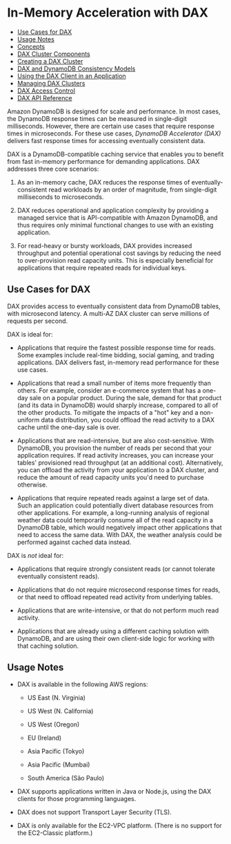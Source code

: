# In\-Memory Acceleration with DAX<a name="DAX"></a>


+ [Use Cases for DAX](#DAX.use-cases)
+ [Usage Notes](#DAX.usage-notes)
+ [Concepts](DAX.concepts.md)
+ [DAX Cluster Components](DAX.concepts.cluster.md)
+ [Creating a DAX Cluster](DAX.create-cluster.md)
+ [DAX and DynamoDB Consistency Models](DAX.consistency.md)
+ [Using the DAX Client in an Application](DAX.client.md)
+ [Managing DAX Clusters](DAX.cluster-management.md)
+ [DAX Access Control](DAX.access-control.md)
+ [DAX API Reference](DAX.api.md)

Amazon DynamoDB is designed for scale and performance\. In most cases, the DynamoDB response times can be measured in single\-digit milliseconds\. However, there are certain use cases that require response times in microseconds\. For these use cases, *DynamoDB Accelerator \(DAX\)* delivers fast response times for accessing eventually consistent data\. 

DAX is a DynamoDB\-compatible caching service that enables you to benefit from fast in\-memory performance for demanding applications\. DAX addresses three core scenarios:

1.  As an in\-memory cache, DAX reduces the response times of eventually\-consistent read workloads by an order of magnitude, from single\-digit milliseconds to microseconds\. 

1. DAX reduces operational and application complexity by providing a managed service that is API\-compatible with Amazon DynamoDB, and thus requires only minimal functional changes to use with an existing application\. 

1. For read\-heavy or bursty workloads, DAX provides increased throughput and potential operational cost savings by reducing the need to over\-provision read capacity units\. This is especially beneficial for applications that require repeated reads for individual keys\.

## Use Cases for DAX<a name="DAX.use-cases"></a>

DAX provides access to eventually consistent data from DynamoDB tables, with microsecond latency\. A multi\-AZ DAX cluster can serve millions of requests per second\.

DAX is ideal for:

+ Applications that require the fastest possible response time for reads\. Some examples include real\-time bidding, social gaming, and trading applications\. DAX delivers fast, in\-memory read performance for these use cases\.

+ Applications that read a small number of items more frequently than others\. For example, consider an e\-commerce system that has a one\-day sale on a popular product\. During the sale, demand for that product \(and its data in DynamoDB\) would sharply increase, compared to all of the other products\. To mitigate the impacts of a "hot" key and a non\-uniform data distribution, you could offload the read activity to a DAX cache until the one\-day sale is over\.

+ Applications that are read\-intensive, but are also cost\-sensitive\. With DynamoDB, you provision the number of reads per second that your application requires\. If read activity increases, you can increase your tables' provisioned read throughput \(at an additional cost\)\. Alternatively, you can offload the activity from your application to a DAX cluster, and reduce the amount of read capacity units you'd need to purchase otherwise\.

+ Applications that require repeated reads against a large set of data\. Such an application could potentially divert database resources from other applications\. For example, a long\-running analysis of regional weather data could temporarily consume all of the read capacity in a DynamoDB table, which would negatively impact other applications that need to access the same data\. With DAX, the weather analysis could be performed against cached data instead\.

 DAX is *not* ideal for:

+ Applications that require strongly consistent reads \(or cannot tolerate eventually consistent reads\)\.

+ Applications that do not require microsecond response times for reads, or that need to offload repeated read activity from underlying tables\.

+ Applications that are write\-intensive, or that do not perform much read activity\.

+ Applications that are already using a different caching solution with DynamoDB, and are using their own client\-side logic for working with that caching solution\.

## Usage Notes<a name="DAX.usage-notes"></a>

+ DAX is available in the following AWS regions:

  + US East \(N\. Virginia\)

  + US West \(N\. California\)

  + US West \(Oregon\)

  + EU \(Ireland\)

  + Asia Pacific \(Tokyo\)

  + Asia Pacific \(Mumbai\)

  + South America \(São Paulo\)

+ DAX supports applications written in Java or Node\.js, using the DAX clients for those programming languages\.

+ DAX does not support Transport Layer Security \(TLS\)\.

+ DAX is only available for the EC2\-VPC platform\. \(There is no support for the EC2\-Classic platform\.\)